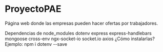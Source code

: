 # ProyectoPAE
Página web donde las empresas pueden hacer ofertas por trabajadores.

Dependencias de node_modules
dotenv
express
express-handlebars
mongoose
cross-env
ngx-socket-io
socket.io
axios
¿Cómo instalarlas?
 Ejemplo: npm i dotenv --save
